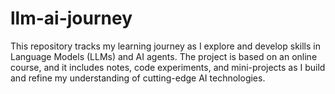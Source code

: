 # llm-ai-journey
This repository tracks my learning journey as I explore and develop skills in Language Models (LLMs) and AI agents. The project is based on an online course, and it includes notes, code experiments, and mini-projects as I build and refine my understanding of cutting-edge AI technologies.
